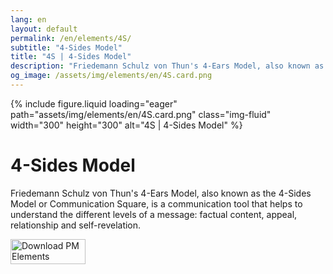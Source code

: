 ```yaml
---
lang: en
layout: default
permalink: /en/elements/4S/
subtitle: "4-Sides Model"
title: "4S | 4-Sides Model"
description: "Friedemann Schulz von Thun's 4-Ears Model, also known as the 4-Sides Model or Communication Square, is a communication tool that helps to understand the different levels of a message: factual content, appeal, relationship and self-revelation."
og_image: /assets/img/elements/en/4S.card.png
---
```


{% include figure.liquid loading="eager" path="assets/img/elements/en/4S.card.png" class="img-fluid" width="300" height="300" alt="4S | 4-Sides Model" %}

# 4-Sides Model

Friedemann Schulz von Thun's 4-Ears Model, also known as the 4-Sides Model or Communication Square, is a communication tool that helps to understand the different levels of a message: factual content, appeal, relationship and self-revelation.

<a href="https://apps.apple.com/app/apple-store/id6738084498?pt=127441684&ct=website&mt=8">
  <img src="{{ "assets/img/en/appstore.png" | relative_url }}" width="120" height="40" alt="Download PM Elements">
</a>
